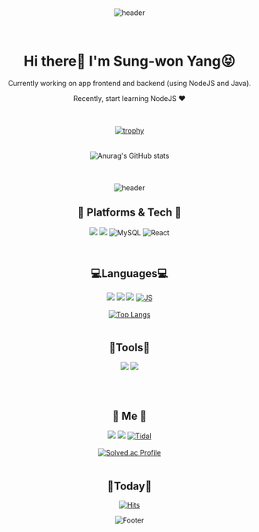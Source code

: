 <div align="center">
</br>

![header](https://capsule-render.vercel.app/api?type=egg&color=auto&height=250&section=header&text=ฅ^•ﻌ•^ฅ&fontSize=50&animation=blinking)
</br></br></br>
# Hi there👋 I'm Sung-won Yang😝
Currently working on app frontend and backend (using NodeJS and Java). 
  
Recently, start learning NodeJS ❤️

</br></br>
[![trophy](https://github-profile-trophy.vercel.app/?username=Suanna01&row=2&column=3&margin-w=15&margin-h=15&theme=buddhism)](https://github.com/ryo-ma/github-profile-trophy)
</br></br></br>
![Anurag's GitHub stats](https://github-readme-stats.vercel.app/api?username=Suanna01&show_icons=true&theme=flag-india)
</br></br></br>
  
  
![header](https://capsule-render.vercel.app/api?type=shark&color=auto&)

## 🌹 Platforms & Tech 🌹


<img src="https://img.shields.io/badge/Android-3DDC84?style=flat-square&logo=Android&logoColor=white"/> <img src="https://img.shields.io/badge/Node.js-339933?style=flat-square&logo=Node.js&logoColor=white"/> 
![MySQL](https://img.shields.io/badge/MySQL-4479A1?style=flat-square&logo=MySQL&logoColor=white)
![React](https://img.shields.io/badge/React-61DAFB?style=flat-square&logo=React&logoColor=white)

</br>

## 💻Languages💻


<img src="https://img.shields.io/badge/Java-007396?style=flat-square&logo=Java&logoColor=white"/> <img src="https://img.shields.io/badge/C-00599C?style=flat-square&logo=C&logoColor=white"/> <img src="https://img.shields.io/badge/Python-3776AB?style=flat-square&logo=Python&logoColor=white"/> 
[![JS](https://img.shields.io/badge/JavaScript-F7DF1E?style=flat-square&logo=JavaScript&logoColor=black)](github.com/Joowon0220/TODO-List)
</br></br>
[![Top Langs](https://github-readme-stats.vercel.app/api/top-langs/?username=Suanna01&layout=compact&theme=flag-india)](https://github.com/Suanna01/github-readme-stats)
</br></br>

## 🧰Tools🧰


<img src="https://img.shields.io/badge/Git-F05032?style=flat-square&logo=Git&logoColor=white"/> <img src="https://img.shields.io/badge/Firebase-FFCA28?style=flat-square&logo=Firebase&logoColor=white"/>

</br></br>

## 💫 Me 💫


<a href="https://mail.google.com/mail/u/0/#inbox" target="_blank"><img src="https://img.shields.io/badge/yangnony01@gmail.com-EA4335?style=flat-square&logo=Gmail&logoColor=white"/></a> <a href="https://blog.naver.com/yangnony01" target="_blank"><img src="https://img.shields.io/badge/NaverBlog-3DDC84?style=flat-square&logo=Naver&logoColor=white"/></a>
[![Tidal](https://img.shields.io/badge/Tistory-000000?style=flat-square&logo=Tidal&logoColor=white)](https://sungone.tistory.com/)
</br></br>
[![Solved.ac Profile](http://mazassumnida.wtf/api/v2/generate_badge?boj=mer0ng)](https://solved.ac/mer0ng)
 </br></br>

## 💌Today💌


[![Hits](https://hits.seeyoufarm.com/api/count/incr/badge.svg?url=https%3A%2F%2Fgithub.com%2FSuanna01&count_bg=%237CCCE5&title_bg=%23C8C8C8&icon=&icon_color=%23E7E7E7&title=hits&edge_flat=false)](https://hits.seeyoufarm.com)

![Footer](https://capsule-render.vercel.app/api?type=waving&color=auto&height=150&section=footer)

</div>
